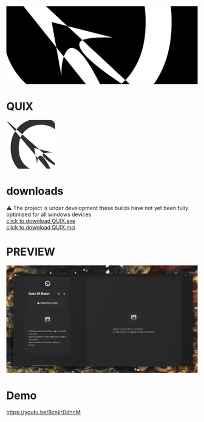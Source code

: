 <img src="banner.svg">

# QUIX 
<img src="icon.png">

# downloads
⚠️ The project is under development these builds have not yet been fully optimised for all windows devices <br>
<a href="https://github.com/ABHIJEETH-V-N/quix/blob/main/quix_0.1.0_x64-setup.exe" download="Quix"> click to download  QUIX.exe </a><br>
<a href="https://github.com/ABHIJEETH-V-N/quix/blob/main/quix_0.1.0_x64_en-US.msi" download="Quix"> click to download  QUIX.msi </a>

# PREVIEW

<img src="preview.png">

# Demo
https://youtu.be/8cnjirDdhnM
